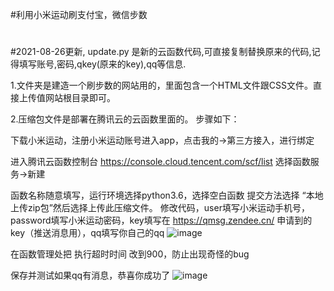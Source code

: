 #利用小米运动刷支付宝，微信步数
#
#
#2021-08-26更新,
  update.py 是新的云函数代码,可直接复制替换原来的代码,记得填写账号,密码,qkey(原来的key),qq等信息.

1.文件夹是建造一个刷步数的网站用的，里面包含一个HTML文件跟CSS文件。直接上传值网站根目录即可。


2.压缩包文件是部署在腾讯云的云函数里面的。
步骤如下：

下载小米运动，注册小米运动账号进入app，点击我的→第三方接入，进行绑定

进入腾讯云函数控制台 https://console.cloud.tencent.com/scf/list 选择函数服务→新建

函数名称随意填写，运行环境选择python3.6，选择空白函数
提交方法选择 “本地上传zip包”然后选择上传此压缩文件。
修改代码，user填写小米运动手机号，password填写小米运动密码，key填写在 https://qmsg.zendee.cn/ 申请到的key（推送消息用），qq填写你自己的qq
![image](https://user-images.githubusercontent.com/57285504/114186338-3e73eb00-9936-11eb-90d3-f48871e0f4cc.png)

在函数管理处把 执行超时时间 改到900，防止出现奇怪的bug

保存并测试如果qq有消息，恭喜你成功了
![image](https://user-images.githubusercontent.com/57285504/114186519-7bd87880-9936-11eb-8d18-e0e4b9db264c.png)
